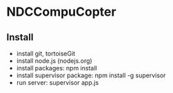 NDCCompuCopter
==============

Install
-------

* install git, tortoiseGit
* install node.js (nodejs.org)
* install packages: npm install
* install supervisor package: npm install -g supervisor
* run server: supervisor app.js
